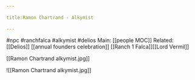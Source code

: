 --- 
title:Ramon Chartrand - Alkymist 
---
#npc #ranchfalca #alkymist #delios 
Main: [[people MOC]]
Related: [[Delios]] [[annual founders celebration]] [[Ranch 1 Falca]][[Lord Vermil]]

[[Ramon Chartrand alkymist.jpg]]

![[Ramon Chartrand alkymist.jpg]]
